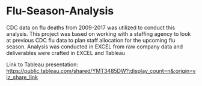 # Flu-Season-Analysis
CDC data on flu deaths from 2009-2017 was utilized to conduct this analysis. This project was based on working with a staffing agency to look at previous CDC flu data to plan staff allocation for the upcoming flu season. Analysis was conducted in EXCEL from raw company data and deliverables were crafted in EXCEL and Tableau


Link to Tableau presentation: https://public.tableau.com/shared/YMT3485DW?:display_count=n&:origin=viz_share_link
